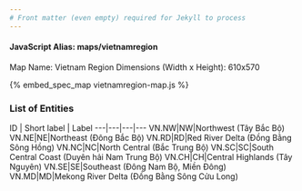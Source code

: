 ```yaml
---
# Front matter (even empty) required for Jekyll to process
---
```


#### JavaScript Alias: maps/vietnamregion

Map Name: Vietnam Region
Dimensions (Width x Height): 610x570



{% embed_spec_map vietnamregion-map.js %}

### List of Entities

ID | Short label | Label
---|---|---|---
VN.NW|NW|Northwest (Tây Bắc Bộ)
VN.NE|NE|Northeast (Đông Bắc Bộ)
VN.RD|RD|Red River Delta (Đồng Bằng Sông Hồng)
VN.NC|NC|North Central (Bắc Trung Bộ)
VN.SC|SC|South Central Coast (Duyên hải Nam Trung Bộ)
VN.CH|CH|Central Highlands (Tây Nguyên)
VN.SE|SE|Southeast (Đông Nam Bộ, Miền Đông)
VN.MD|MD|Mekong River Delta (Đồng Bằng Sông Cửu Long)